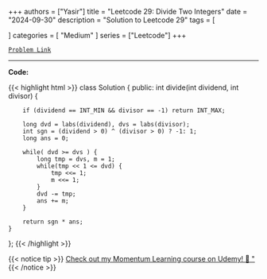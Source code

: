 
+++
authors = ["Yasir"]
title = "Leetcode 29: Divide Two Integers"
date = "2024-09-30"
description = "Solution to Leetcode 29"
tags = [
    
]
categories = [
    "Medium"
]
series = ["Leetcode"]
+++



[`Problem Link`](https://leetcode.com/problems/divide-two-integers/description/)

---

**Code:**

{{< highlight html >}}
class Solution {
public:
    int divide(int dividend, int divisor) {
        
        if (dividend == INT_MIN && divisor == -1) return INT_MAX;

        long dvd = labs(dividend), dvs = labs(divisor);
        int sgn = (dividend > 0) ^ (divisor > 0) ? -1: 1;
        long ans = 0;

        while( dvd >= dvs ) {
            long tmp = dvs, m = 1;
            while(tmp << 1 <= dvd) {
                tmp <<= 1;
                m <<= 1;
            }
            dvd -= tmp;
            ans += m;
        }

        return sgn * ans;
    }
};
{{< /highlight >}}


{{< notice tip >}}
[Check out my Momentum Learning course on Udemy! 🚀 "](https://www.udemy.com/course/blind-75-the-data-structures-and-algorithms-essentials/)
{{< /notice >}}

